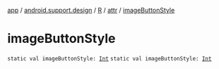 [app](../../../index.md) / [android.support.design](../../index.md) / [R](../index.md) / [attr](index.md) / [imageButtonStyle](./image-button-style.md)

# imageButtonStyle

`static val imageButtonStyle: `[`Int`](https://kotlinlang.org/api/latest/jvm/stdlib/kotlin/-int/index.html)
`static val imageButtonStyle: `[`Int`](https://kotlinlang.org/api/latest/jvm/stdlib/kotlin/-int/index.html)